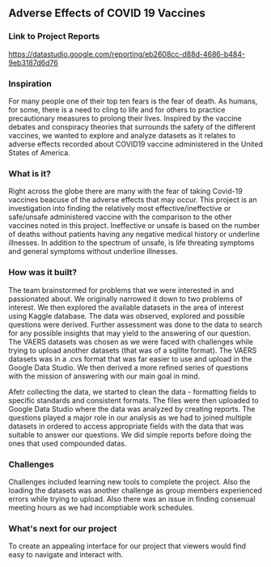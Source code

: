 ## Adverse Effects of COVID 19 Vaccines 

### Link to Project Reports 
https://datastudio.google.com/reporting/eb2608cc-d88d-4686-b484-9eb3187d6d76 

### Inspiration 

For many people one of their top ten fears is the fear of death.  As humans, for some, there is a need to cling to life and for others to practice precautionary measures to prolong their lives. Inspired by the vaccine debates and conspiracy theories that surrounds the safety of the different vaccines, we wanted to explore and analyze datasets as it relates to adverse effects recorded about COVID19 vaccine administered in the United States of America.



### What is it?

Right across the globe there are many with the fear of taking Covid-19 vaccines beacuse of the adverse effects that may occur. This project is an investigation into finding the relatively most effective/ineffective or safe/unsafe administered vaccine with the comparison to the other vaccines noted in this project. Ineffective or unsafe is based on the  number of deaths without patients having any negative medical history or underline illnesses. In addition to the spectrum of unsafe, is life threating symptoms and general symptoms without underline illnesses.


### How was it built? 

The team brainstormed for problems that we were interested in and passionated about. We originally narrowed it down to two problems of interest. We then explored the available datasets in the area of interest using Kaggle database. The data was observed, explored and possible questions were derived. Further assessment was done to the data to search for any possible insights that may yield to the answering of our question. The VAERS datasets was chosen as we were faced with challenges while trying to upload another datasets (that was of a sqllite format). The VAERS datasets was in a .cvs format that was far easier to use and upload in the Google Data Studio.
We then derived a more refined series of questions with the mission of answering with our main goal in mind. 

Afetr collecting the data, we started to clean the data - formatting fields to specific standards and consistent formats. The files were then uploaded to Google Data Studio where the data was analyzed by creating reports. The questions played a major role in our analysis as  we had to joined multiple datasets in ordered to access appropriate fields with the data that was suitable to answer our questions. We did simple reports before doing the ones that used compounded datas.

### Challenges
Challenges included learning new tools to complete the project. Also the loading the datasets was another challenge as group members experienced errors while trying to upload. Also there was an issue in finding consenual meeting hours as we had incomptiable work schedules. 

### What's next for our project
To create an appealing interface for our project that viewers would find easy to navigate and interact with.



